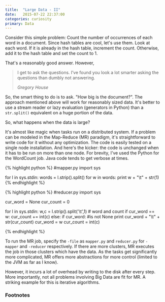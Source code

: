 ```yaml
---
title:  "Large Data - II"
date:   2015-07-22 22:37:00
categories: curiosity
primary: Data
---
```


Consider this simple problem: Count the number of occurrences of each word in a document. Since hash tables are cool, let's use them. Look at each word. If it is already in the hash table, increment the count. Otherwise, add it to the hash table and set the count to 1.

That's a reasonably good answer. However,

> I get to ask the questions. I’ve found you look a lot smarter asking the questions than dumbly not answering.
>
> *Gregory House*

So, the smart thing to do is to ask. "How big is the document?". The approach mentioned above will work for reasonably sized data. It's better to use a stream reader or lazy evaluation (generators in Python) than a `str.split()` equivalent on a huge portion of the data.

So, what happens when the data is large?

It's almost like magic when tasks run on a distributed system. If a problem can be modeled in the Map-Reduce (MR) paradigm, it's straightforward to write code for it without any optimization. The code is easily tested on a single node installation. And here's the kicker: the code is unchanged when it has to be run on more than one node. For brevity, I've used the Python for the WordCount job. Java code tends to get verbose at times.

{% highlight python %}
#mapper.py
import sys

for l in sys.stdin:
  words = l.strip().split()
  for w in words:
    print w + "\t" + str(1)
{% endhighlight %}

{% highlight python %}
#reducer.py
import sys

cur_word = None
cur_count = 0

for l in sys.stdin:
  w,c = l.strip().split('\t',1) # word and count
  if cur_word == w:
    cur_count += int(c)
  else:
    if cur_word: #is not None
      print cur_word + "\t" + str(cur_count)
    cur_word = w
    cur_count = int(c)

{% endhighlight %}

To run the MR job, specify the `-file` as `mapper.py` and `reducer.py` for `-mapper` and `-reducer` respectively. If there are more clusters, MR executes the job in those clusters which have the data. As the tasks get significantly more complicated, MR offers more abstractions for more control (limited to the JVM as far as I know).

However, it incurs a lot of overhead by writing to the disk after every step. More importantly, not all problems involving Big Data are fit for MR. A striking example for this is iterative algorithms.

<h3>Footnotes</h3>
